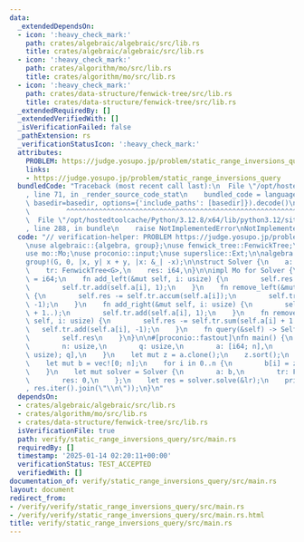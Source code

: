 ```yaml
---
data:
  _extendedDependsOn:
  - icon: ':heavy_check_mark:'
    path: crates/algebraic/algebraic/src/lib.rs
    title: crates/algebraic/algebraic/src/lib.rs
  - icon: ':heavy_check_mark:'
    path: crates/algorithm/mo/src/lib.rs
    title: crates/algorithm/mo/src/lib.rs
  - icon: ':heavy_check_mark:'
    path: crates/data-structure/fenwick-tree/src/lib.rs
    title: crates/data-structure/fenwick-tree/src/lib.rs
  _extendedRequiredBy: []
  _extendedVerifiedWith: []
  _isVerificationFailed: false
  _pathExtension: rs
  _verificationStatusIcon: ':heavy_check_mark:'
  attributes:
    PROBLEM: https://judge.yosupo.jp/problem/static_range_inversions_query
    links:
    - https://judge.yosupo.jp/problem/static_range_inversions_query
  bundledCode: "Traceback (most recent call last):\n  File \"/opt/hostedtoolcache/Python/3.12.8/x64/lib/python3.12/site-packages/onlinejudge_verify/documentation/build.py\"\
    , line 71, in _render_source_code_stat\n    bundled_code = language.bundle(stat.path,\
    \ basedir=basedir, options={'include_paths': [basedir]}).decode()\n          \
    \         ^^^^^^^^^^^^^^^^^^^^^^^^^^^^^^^^^^^^^^^^^^^^^^^^^^^^^^^^^^^^^^^^^^^^^^^^^^^^^^^^^\n\
    \  File \"/opt/hostedtoolcache/Python/3.12.8/x64/lib/python3.12/site-packages/onlinejudge_verify/languages/rust.py\"\
    , line 288, in bundle\n    raise NotImplementedError\nNotImplementedError\n"
  code: "// verification-helper: PROBLEM https://judge.yosupo.jp/problem/static_range_inversions_query\n\
    \nuse algebraic::{algebra, group};\nuse fenwick_tree::FenwickTree;\nuse itertools::Itertools;\n\
    use mo::Mo;\nuse proconio::input;\nuse superslice::Ext;\n\nalgebra!(G, i64);\n\
    group!(G, 0, |x, y| x + y, |x: &_| -x);\n\nstruct Solver {\n    a: Vec<usize>,\n\
    \    tr: FenwickTree<G>,\n    res: i64,\n}\n\nimpl Mo for Solver {\n    type Output\
    \ = i64;\n    fn add_left(&mut self, i: usize) {\n        self.res += self.tr.accum(self.a[i]);\n\
    \        self.tr.add(self.a[i], 1);\n    }\n    fn remove_left(&mut self, i: usize)\
    \ {\n        self.res -= self.tr.accum(self.a[i]);\n        self.tr.add(self.a[i],\
    \ -1);\n    }\n    fn add_right(&mut self, i: usize) {\n        self.res += self.tr.sum(self.a[i]\
    \ + 1..);\n        self.tr.add(self.a[i], 1);\n    }\n    fn remove_right(&mut\
    \ self, i: usize) {\n        self.res -= self.tr.sum(self.a[i] + 1..);\n     \
    \   self.tr.add(self.a[i], -1);\n    }\n    fn query(&self) -> Self::Output {\n\
    \        self.res\n    }\n}\n\n#[proconio::fastout]\nfn main() {\n    input! {\n\
    \        n: usize,\n        q: usize,\n        a: [i64; n],\n        lr: [(usize,\
    \ usize); q],\n    }\n    let mut z = a.clone();\n    z.sort();\n    z.dedup();\n\
    \    let mut b = vec![0; n];\n    for i in 0..n {\n        b[i] = z.lower_bound(&a[i]);\n\
    \    }\n    let mut solver = Solver {\n        a: b,\n        tr: FenwickTree::new(z.len()),\n\
    \        res: 0,\n    };\n    let res = solver.solve(&lr);\n    println!(\"{}\"\
    , res.iter().join(\"\\n\"));\n}\n"
  dependsOn:
  - crates/algebraic/algebraic/src/lib.rs
  - crates/algorithm/mo/src/lib.rs
  - crates/data-structure/fenwick-tree/src/lib.rs
  isVerificationFile: true
  path: verify/static_range_inversions_query/src/main.rs
  requiredBy: []
  timestamp: '2025-01-14 02:20:11+00:00'
  verificationStatus: TEST_ACCEPTED
  verifiedWith: []
documentation_of: verify/static_range_inversions_query/src/main.rs
layout: document
redirect_from:
- /verify/verify/static_range_inversions_query/src/main.rs
- /verify/verify/static_range_inversions_query/src/main.rs.html
title: verify/static_range_inversions_query/src/main.rs
---
```

